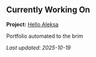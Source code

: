 ## Currently Working On

**Project:** [Hello Aleksa](https://github.com/alxhdd/hello-aleksa)

Portfolio automated to the brim

_Last updated: 2025-10-19_
